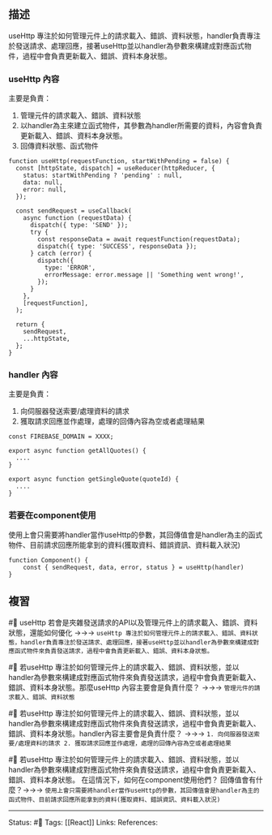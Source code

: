 

## 描述


useHttp 專注於如何管理元件上的請求載入、錯誤、資料狀態，handler負責專注於發送請求、處理回應，接著useHttp並以handler為參數來構建成對應函式物件，過程中會負責更新載入、錯誤、資料本身狀態。

### useHttp 內容
主要是負責：
1. 管理元件的請求載入、錯誤、資料狀態
2. 以handler為主來建立函式物件，其參數為handler所需要的資料，內容會負責更新載入、錯誤、資料本身狀態。
3. 回傳資料狀態、函式物件

```
function useHttp(requestFunction, startWithPending = false) {
  const [httpState, dispatch] = useReducer(httpReducer, {
    status: startWithPending ? 'pending' : null,
    data: null,
    error: null,
  });

  const sendRequest = useCallback(
    async function (requestData) {
      dispatch({ type: 'SEND' });
      try {
        const responseData = await requestFunction(requestData);
        dispatch({ type: 'SUCCESS', responseData });
      } catch (error) {
        dispatch({
          type: 'ERROR',
          errorMessage: error.message || 'Something went wrong!',
        });
      }
    },
    [requestFunction],
  );

  return {
    sendRequest,
    ...httpState,
  };
}
```


### handler 內容

主要是負責：
1. 向伺服器發送索要/處理資料的請求
2. 獲取請求回應並作處理，處理的回傳內容為空或者處理結果

```
const FIREBASE_DOMAIN = XXXX;

export async function getAllQuotes() {
  ....
}

export async function getSingleQuote(quoteId) {
  ....
}
```

### 若要在component使用

使用上會只需要將handler當作useHttp的參數，其回傳值會是handler為主的函式物件、目前請求回應所能拿到的資料(獲取資料、錯誤資訊、資料載入狀況)

```
function Component() {
	const { sendRequest, data, error, status } = useHttp(handler)
}
```

## 複習

#🧠 useHttp 若會是夾雜發送請求的API以及管理元件上的請求載入、錯誤、資料狀態，還能如何優化 ->->-> `useHttp 專注於如何管理元件上的請求載入、錯誤、資料狀態，handler負責專注於發送請求、處理回應，接著useHttp並以handler為參數來構建成對應函式物件來負責發送請求，過程中會負責更新載入、錯誤、資料本身狀態。`
<!--SR:!2023-03-07,62,250-->

#🧠 若useHttp 專注於如何管理元件上的請求載入、錯誤、資料狀態，並以handler為參數來構建成對應函式物件來負責發送請求，過程中會負責更新載入、錯誤、資料本身狀態。那麼useHttp 內容主要會是負責什麼？ ->->-> `管理元件的請求載入、錯誤、資料狀態`
<!--SR:!2023-01-09,28,250-->

#🧠 若useHttp 專注於如何管理元件上的請求載入、錯誤、資料狀態，並以handler為參數來構建成對應函式物件來負責發送請求，過程中會負責更新載入、錯誤、資料本身狀態。handler內容主要會是負責什麼？ ->->-> `1. 向伺服器發送索要/處理資料的請求 2. 獲取請求回應並作處理，處理的回傳內容為空或者處理結果`
<!--SR:!2023-03-10,63,250-->


#🧠 若useHttp 專注於如何管理元件上的請求載入、錯誤、資料狀態，並以handler為參數來構建成對應函式物件來負責發送請求，過程中會負責更新載入、錯誤、資料本身狀態。 在這情況下，如何在component使用他們？ 回傳值會有什麼？->->-> `使用上會只需要將handler當作useHttp的參數，其回傳值會是handler為主的函式物件、目前請求回應所能拿到的資料(獲取資料、錯誤資訊、資料載入狀況)`
<!--SR:!2023-03-21,72,250-->

---
Status: #🌱 
Tags:
[[React]]
Links:
References: